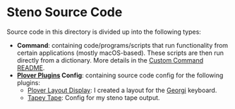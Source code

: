 # Steno Source Code

Source code in this directory is divided up into the following types:

- **Command**: containing code/programs/scripts that run functionality from
  certain applications (mostly macOS-based). These scripts are then run directly
  from a dictionary. More details in the [Custom Command README][].
- **[Plover Plugins][] Config**: containing source code config for the following
  plugins:
  - [Plover Layout Display][]: I created a layout for the [Georgi][] keyboard.
  - [Tapey Tape][]: Config for my steno tape output.

[Custom Command README]: ./command
[Georgi]: https://www.gboards.ca/product/georgi
[Plover Layout Display]: https://github.com/morinted/plover_layout_display
[Plover Plugins]: https://github.com/openstenoproject/plover/wiki/Plugins
[Tapey Tape]: https://github.com/rabbitgrowth/plover-tapey-tape
